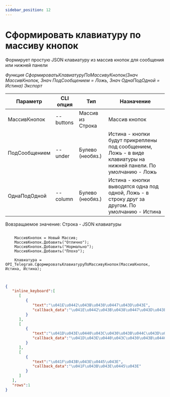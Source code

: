 ```yaml
---
sidebar_position: 12
---
```


# Сформировать клавиатуру по массиву кнопок
Формирует простую JSON клавиатуру из массив кнопок для сообщения или нижней панели


*Функция СформироватьКлавиатуруПоМассивуКнопок(Знач МассивКнопок, Знач ПодСообщением = Ложь, Знач ОднаПодОдной = Истина) Экспорт*

  | Параметр | CLI опция | Тип | Назначение |
  |-|-|-|-|
  | МассивКнопок | --buttons | Массив из Строка | Массив кнопок |
  | ПодСообщением | --under | Булево (необяз.) | Истина - кнопки будут прикреплены под сообщением, Ложь - в виде клавиатуры на нижней панели. По умолчанию - Ложь |
  | ОднаПодОдной | --column | Булево (необяз.) | Истина - кнопки выводятся одна под одной, Ложь - в строку друг за другом. По умолчанию - Истина|
  
  Вовзращаемое значение: Строка - JSON клавиатуры


```bsl title="Пример кода"
	
	МассивКнопок = Новый Массив;
	МассивКнопок.Добавить("Отлично");
	МассивКнопок.Добавить("Нормально");
	МассивКнопок.Добавить("Плохо");
	
	Клавиатура = OPI_Telegram.СформироватьКлавиатуруПоМассивуКнопок(МассивКнопок, Истина, Истина); 
	
```



```json title="Результат"

{
   "inline_keyboard":[
      [
         {
            "text":"\u041E\u0442\u043B\u0438\u0447\u043D\u043E",
            "callback_data":"\u041E\u0442\u043B\u0438\u0447\u043D\u043E"
         }
      ],
      [
         {
            "text":"\u041D\u043E\u0440\u043C\u0430\u043B\u044C\u043D\u043E",
            "callback_data":"\u041D\u043E\u0440\u043C\u0430\u043B\u044C\u043D\u043E"
         }
      ],
      [
         {
            "text":"\u041F\u043B\u043E\u0445\u043E",
            "callback_data":"\u041F\u043B\u043E\u0445\u043E"
         }
      ]
   ],
   "rows":1
}

```
